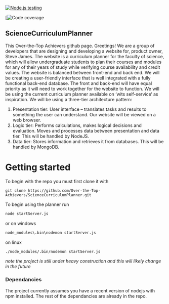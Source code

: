 
[![Node.js testing](https://github.com/Over-the-Top-Achievers/ScienceCurriculumPlanner/actions/workflows/main.yml/badge.svg)](https://github.com/Over-the-Top-Achievers/ScienceCurriculumPlanner/actions/workflows/main.yml)

[![Code coverage](https://raw.githubusercontent.com/Over-the-Top-Achievers/ScienceCurriculumPlanner/badges/coverage/badge-functions.svg?token=ALSWVB2SPDMR3KR2IRFZX5TATEOMG)

## ScienceCurriculumPlanner
This Over-the-Top Achievers github page. Greetings!
We are a group of developers that are designing and developing a website for, product owner, Steve James. The website is a curriculum planner for the faculty of science, which will allow undergraduate students to plan their courses and modules for any of their years of study while verifying course availability and credit values. 
The website is balanced between front-end and back end. We will be creating a user-friendly interface that is well integrated with a fully functional back-end database. The front and back-end will have equal priority as it will need to work together for the website to function. We will be using the current curriculum planner available on ‘wits self-service‘ as inspiration. 
We will be using a three-tier architecture pattern: 
1.	Presentation tier: User interface – translates tasks and results to something the user can understand. Our website will be viewed on a web browser.
2.	Logic tier: Performs calculations, makes logical decisions and evaluation. Moves and processes data between presentation and data tier. This will be handled by NodeJS.
3.	Data tier: Stores information and retrieves it from databases. This will be handled by MongoDB.

# Getting started
  To begin with the repo you must first clone it with
  
  ``` 
  git clone https://github.com/Over-the-Top-Achievers/ScienceCurriculumPlanner.git
  ```
  To begin using the planner run 
  
  ```bash 
  node startServer.js
  ```
  or on windows
  ```bash 
  node_modules\.bin\nodemon startServer.js
  ```
  on linux 
  ```bash 
  ./node_modules/.bin/nodemon startServer.js
  ```
  
  *note the project is still under heavy construction and this will likely change in the future*
  
 ### Dependancies 
  The project currently assumes you have a recent version of nodejs with npm installed.
  The rest of the dependancies are already in the repo.

